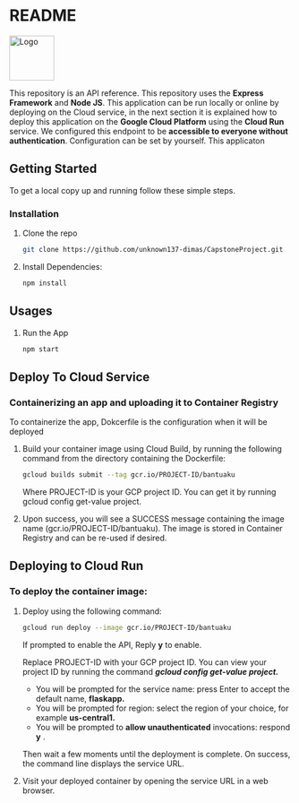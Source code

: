 # README
<img src="" alt="Logo" width="80" height="80">

This repository is an API reference. This repository uses the **Express Framework** and **Node JS**. This application can be run locally or online by deploying on the Cloud service, in the next section it is explained how to deploy this application on the **Google Cloud Platform** using the **Cloud Run** service. We configured this endpoint to be **accessible to everyone without authentication**. Configuration can be set by yourself. This applicaton 

## Getting Started

To get a local copy up and running follow these simple steps.

### Installation

1. Clone the repo
    ```sh
    git clone https://github.com/unknown137-dimas/CapstoneProject.git
    ```
2. Install Dependencies: 
    ```sh
    npm install
    ```
## Usages
1. Run the App
   ```sh
   npm start
   ```

## Deploy To Cloud Service
### Containerizing an app and uploading it to Container Registry
To containerize the app, Dokcerfile is the configuration when it will be deployed
1. Build your container image using Cloud Build, by running the following command from the directory containing the Dockerfile:
    ```sh
    gcloud builds submit --tag gcr.io/PROJECT-ID/bantuaku
    ```
    Where PROJECT-ID is your GCP project ID. You can get it by running gcloud config get-value project.

2. Upon success, you will see a SUCCESS message containing the image name (gcr.io/PROJECT-ID/bantuaku). The image is stored in Container Registry and can be re-used if desired.

## Deploying to Cloud Run
### To deploy the container image:
1. Deploy using the following command:
    ```sh
    gcloud run deploy --image gcr.io/PROJECT-ID/bantuaku
    ```
    If prompted to enable the API, Reply **y** to enable.

    Replace PROJECT-ID with your GCP project ID. You can view your project ID by running the command ***gcloud config get-value project.***

      * You will be prompted for the service name: press Enter to accept the default name, **flaskapp.**
      * You will be prompted for region: select the region of your choice, for example **us-central1.**
      * You will be prompted to **allow unauthenticated** invocations: respond **y** .
    
    Then wait a few moments until the deployment is complete. On success, the command line displays the service URL.
2. Visit your deployed container by opening the service URL in a web browser.
